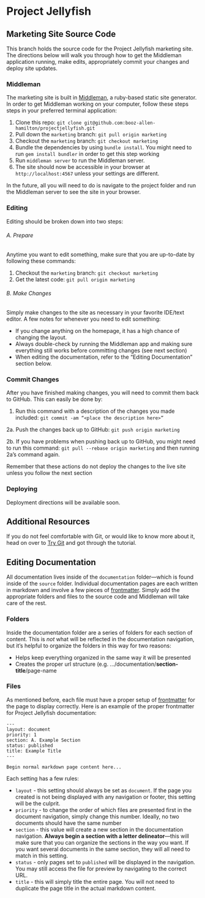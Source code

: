# Project Jellyfish
## Marketing Site Source Code

This branch holds the source code for the Project Jellyfish marketing site. The directions below will walk you through how to get the Middleman application running, make edits, appropriately commit your changes and deploy site updates.

### Middleman

The marketing site is built in [Middleman](https://middlemanapp.com/), a ruby-based static site generator. In order to get Middleman working on your computer, follow these steps steps in your preferred terminal application:

1. Clone this repo: `git clone git@github.com:booz-allen-hamilton/projectjellyfish.git`
2. Pull down the `marketing` branch: `git pull origin marketing`
3. Checkout the `marketing` branch: `git checkout marketing`
4. Bundle the dependencies by using `bundle install`. You might need to run `gem install bundler` in order to get this step working
5. Run `middleman server` to run the Middleman server.
6. The site should now be accessible in your browser at `http://localhost:4567` unless your settings are different.

In the future, all you will need to do is navigate to the project folder and run the Middleman server to see the site in your browser.

### Editing

Editing should be broken down into two steps:

###### A. Prepare
Anytime you want to edit something, make sure that you are up-to-date by following these commands:
1. Checkout the `marketing` branch: `git checkout marketing`
2. Get the latest code: `git pull origin marketing`

###### B. Make Changes
Simply make changes to the site as necessary in your favorite IDE/text editor. A few notes for whenever you need to edit something:
- If you change anything on the homepage, it has a high chance of changing the layout.
- Always double-check by running the Middleman app and making sure everything still works before committing changes (see next section)
- When editing the documentation, refer to the “Editing Documentation” section below.

### Commit Changes

After you have finished making changes, you will need to commit them back to GitHub. This can easily be done by:

1. Run this command with a description of the changes you made included: `git commit -am “<place the description here>”`

2a. Push the changes back up to GitHub: `git push origin marketing`

2b. If you have problems when pushing back up to GitHub, you might need to run this command: `git pull --rebase origin marketing` and then running 2a’s command again.

Remember that these actions do not deploy the changes to the live site unless you follow the next section

### Deploying

Deployment directions will be available soon.

## Additional Resources

If you do not feel comfortable with Git, or would like to know more about it, head on over to [Try Git](try.github.io) and got through the tutorial.

## Editing Documentation

All documentation lives inside of the `documentation` folder—which is found inside of the `source` folder. Individual documentation pages are each written in markdown and involve a few pieces of [frontmatter](https://middlemanapp.com/basics/frontmatter/). Simply add the appropriate folders and files to the source code and Middleman will take care of the rest.

### Folders

Inside the documentation folder are a series of folders for each section of content. This is *not* what will be reflected in the documentation navigation, but it’s helpful to organize the folders in this way for two reasons:
- Helps keep everything organized in the same way it will be presented
- Creates the proper url structure (e.g. .../documentation/**section-title**/page-name

### Files

As mentioned before, each file must have a proper setup of [frontmatter](https://middlemanapp.com/basics/frontmatter/) for the page to display correctly. Here is an example of the proper frontmatter for Project Jellyfish documentation:

```
---
layout: document
priority: 1
section: A. Example Section
status: published
title: Example Title
---

Begin normal markdown page content here...
```

Each setting has a few rules:
- `layout` - this setting should always be set as `document`. If the page you created is not being displayed with any navigation or footer, this setting will be the culprit.
- `priority` - to change the order of which files are presented first in the document navigation, simply change this number. Ideally, no two documents should have the same number
- `section` - this value will create a new section in the documentation navigation. **Always begin a section with a letter delineator**—this will make sure that you can organize the sections in the way you want. If you want several documents in the same section, they will all need to match in this setting.
- `status` - only pages set to `published` will be displayed in the navigation. You may still access the file for preview by navigating to the correct URL.
- `title` - this will simply title the entire page. You will not need to duplicate the page title in the actual markdown content.
